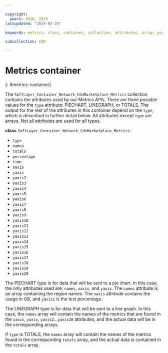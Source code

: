 ```yaml
---

copyright:
  years: 2018, 2019
lastupdated: "2019-02-25"

keywords: metrics, class, container, collection, attributes, array, pie chart, API

subcollection: CDN

---
```


# Metrics container
{: #metrics-container}

The `SoftLayer_Container_Network_CdnMarketplace_Metrics` collection contains the attributes used by our Metrics APIs. There are three possible values for the `type` attribute: PIECHART, LINEGRAPH, or TOTALS. The output for the rest of the attributes in this container depend on the `type`, which is described in further detail below. All attributes except `type` are arrays. Not all attributes are used for all types.

**class** `SoftLayer_Container_Network_CdnMarketplace_Metrics`:
* `type`
* `names`
* `totals`
* `percentage`
* `time`
* `xaxis`
* `yaxis`
* `yaxis2`
* `yaxis3`
* `yaxis4`
* `yaxis5`
* `yaxis6`
* `yaxis7`
* `yaxis8`
* `yaxis9`
* `yaxis10`
* `yaxis11`
* `yaxis12`
* `yaxis13`
* `yaxis14`
* `yaxis15`
* `yaxis16`
* `yaxis17`
* `yaxis18`
* `yaxis19`
* `yaxis20`

The PIECHART type is for data that will be sent to a pie chart. In this case, the only attributes used are: `names`, `xaxis`, and `yaxis`. The `names` attribute is an array containing the region names. The `xaxis` attribute contains the usage in GB, and `yaxis1` is the test percentage.


The LINEGRAPH type is for data that will be sent to a line graph. In this case, the `names` array will contain the names of the metrics that are found in the `xaxis`, `yaxis`, `yaxis2`...`yaxis20` attributes, and the actual data will be in the corresponding arrays.


If `type` is TOTALS, the `names` array will contain the names of the metrics found in the corresponding `totals` array, and the actual data is contained in the `totals` array.
